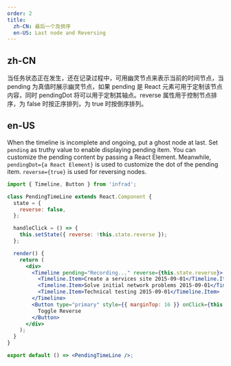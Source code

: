 ```yaml
---
order: 2
title:
  zh-CN: 最后一个及排序
  en-US: Last node and Reversing
---
```


## zh-CN

当任务状态正在发生，还在记录过程中，可用幽灵节点来表示当前的时间节点，当 pending 为真值时展示幽灵节点，如果 pending 是 React 元素可用于定制该节点内容，同时 pendingDot 将可以用于定制其轴点。reverse 属性用于控制节点排序，为 false 时按正序排列，为 true 时按倒序排列。

## en-US

When the timeline is incomplete and ongoing, put a ghost node at last. Set `pending` as truthy value to enable displaying pending item. You can customize the pending content by passing a React Element. Meanwhile, `pendingDot={a React Element}` is used to customize the dot of the pending item. `reverse={true}` is used for reversing nodes.

```jsx
import { Timeline, Button } from 'infrad';

class PendingTimeLine extends React.Component {
  state = {
    reverse: false,
  };

  handleClick = () => {
    this.setState({ reverse: !this.state.reverse });
  };

  render() {
    return (
      <div>
        <Timeline pending="Recording..." reverse={this.state.reverse}>
          <Timeline.Item>Create a services site 2015-09-01</Timeline.Item>
          <Timeline.Item>Solve initial network problems 2015-09-01</Timeline.Item>
          <Timeline.Item>Technical testing 2015-09-01</Timeline.Item>
        </Timeline>
        <Button type="primary" style={{ marginTop: 16 }} onClick={this.handleClick}>
          Toggle Reverse
        </Button>
      </div>
    );
  }
}

export default () => <PendingTimeLine />;
```
